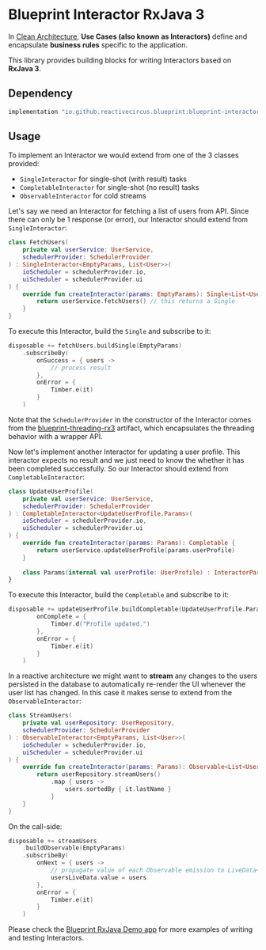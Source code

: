 # Blueprint Interactor RxJava 3

In [Clean Architecture][clean-architecture], **Use Cases (also known as Interactors)** define and encapsulate **business rules** specific to the application.

This library provides building blocks for writing Interactors based on **RxJava 3**.

## Dependency

```groovy
implementation "io.github.reactivecircus.blueprint:blueprint-interactor-rx3:${blueprint_version}"
```

## Usage

To implement an Interactor we would extend from one of the 3 classes provided:

* `SingleInteractor` for single-shot (with result) tasks
* `CompletableInteractor` for single-shot (no result) tasks
* `ObservableInteractor` for cold streams

Let's say we need an Interactor for fetching a list of users from API. Since there can only be 1 response (or error), our Interactor should extend from `SingleInteractor`:

```kotlin
class FetchUsers(
    private val userService: UserService,
    schedulerProvider: SchedulerProvider
) : SingleInteractor<EmptyParams, List<User>>(
    ioScheduler = schedulerProvider.io,
    uiScheduler = schedulerProvider.ui
) {
    override fun createInteractor(params: EmptyParams): Single<List<User>> {
        return userService.fetchUsers() // this returns a Single
    }
}
```

To execute this Interactor, build the `Single` and subscribe to it:

```kotlin
disposable += fetchUsers.buildSingle(EmptyParams)
    .subscribeBy(
        onSuccess = { users ->
            // process result
        },
        onError = {
            Timber.e(it)
        }
    )
```

Note that the `SchedulerProvider` in the constructor of the Interactor comes from the [blueprint-threading-rx3][threading-rx3] artifact, which encapsulates the threading behavior with a wrapper API.

Now let's implement another Interactor for updating a user profile. This interactor expects no result and we just need to know the whether it has been completed successfully. So our Interactor should extend from `CompletableInteractor`:

```kotlin
class UpdateUserProfile(
    private val userService: UserService,
    schedulerProvider: SchedulerProvider
) : CompletableInteractor<UpdateUserProfile.Params>(
    ioScheduler = schedulerProvider.io,
    uiScheduler = schedulerProvider.ui
) {
    override fun createInteractor(params: Params): Completable {
        return userService.updateUserProfile(params.userProfile)
    }
    
    class Params(internal val userProfile: UserProfile) : InteractorParams
}
```

To execute this Interactor, build the `Completable` and subscribe to it:

```kotlin
disposable += updateUserProfile.buildCompletable(UpdateUserProfile.Params(userProfile)).subscribeBy(
        onComplete = {
            Timber.d("Profile updated.")
        },
        onError = {
            Timber.e(it)
        }
    )
```

In a reactive architecture we might want to **stream** any changes to the users persisted in the database to automatically re-render the UI whenever the user list has changed. In this case it makes sense to extend from the `ObservableInteractor`:

```kotlin
class StreamUsers(
    private val userRepository: UserRepository,
    schedulerProvider: SchedulerProvider
) : ObservableInteractor<EmptyParams, List<User>>(
    ioScheduler = schedulerProvider.io,
    uiScheduler = schedulerProvider.ui
) {
    override fun createInteractor(params: Params): Observable<List<User>> {
        return userRepository.streamUsers()
            .map { users ->
                users.sortedBy { it.lastName }
            }
    }
}
```

On the call-side:
 
```kotlin
disposable += streamUsers
    .buildObservable(EmptyParams)
    .subscribeBy(
        onNext = { users ->
            // propagate value of each Observable emission to LiveData<List<User>>
            usersLiveData.value = users
        },
        onError = {
            Timber.e(it)
        }
    )
```

Please check the [Blueprint RxJava Demo app][demo-rx] for more examples of writing and testing Interactors. 

[clean-architecture]: http://blog.cleancoder.com/uncle-bob/2012/08/13/the-clean-architecture.html
[threading-rx3]: /blueprint-threading-rx3/
[demo-rx]: /samples/demo-rx/
